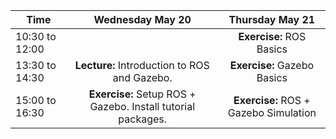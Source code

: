 |    Time      |     Wednesday May 20     |  Thursday May 21 |
|----------|:-------------:|:------:|
| 10:30 to 12:00 |   | **Exercise:** ROS Basics |
| 13:30 to 14:30 |  **Lecture:** Introduction to ROS and Gazebo. | **Exercise:** Gazebo Basics |
| 15:00 to 16:30 |  **Exercise:** Setup ROS + Gazebo.  Install tutorial packages.  |  **Exercise:** ROS + Gazebo Simulation |
